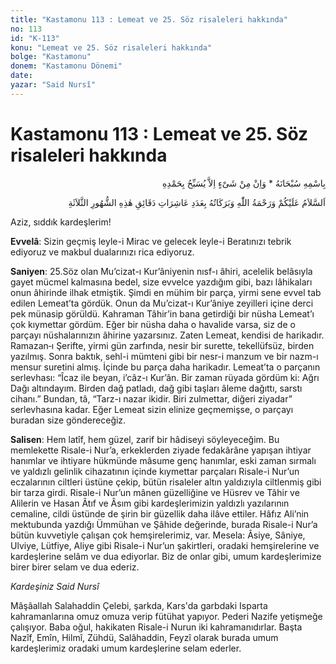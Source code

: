 ```yaml
---
title: "Kastamonu 113 : Lemeat ve 25. Söz risaleleri hakkında"
no: 113
id: "K-113"
konu: "Lemeat ve 25. Söz risaleleri hakkında"
bolge: "Kastamonu"
donem: "Kastamonu Dönemi"
date: 
yazar: "Said Nursî"
---
```


# Kastamonu 113 : Lemeat ve 25. Söz risaleleri hakkında

<p class="arabic" dir="rtl" title="Meal: “Subhân Allah’ın adıyla” * “Hiçbir şey yoktur ki O'nu hamd ile tesbih etmesin” [İsrâ 17:44]">بِاسْمِهِ سُبْحَانَهُ * وَاِنْ مِنْ شَىْءٍ اِلاَّ يُسَبِّحُ بِحَمْدِهِ</p>

<p class="arabic" dir="rtl" title="Meal: “Bu üç ayların dakikalarının âşireleri sayısınca Allah’ın rahmeti ve bereketleri üzerinize olsun.”">اَلسَّلاَمُ عَلَيْكُمْ وَرَحْمَةُ اللّٰهِ وَبَرَكَاتُهُ بِعَدَدِ عَاشِرَاتِ دَقَائِقِ هٰذِهِ الشُّهُورِ الثَّلاَثَةِ</p>

Aziz, sıddık kardeşlerim!

**Evvelâ**: Sizin geçmiş leyle-i Mirac ve gelecek leyle-i Beratınızı tebrik ediyoruz ve makbul dualarınızı rica ediyoruz.

**Saniyen**: 25.Söz olan Mu’cizat-ı Kur’âniyenin nısf-ı âhiri, acelelik belâsıyla gayet mücmel kalmasına bedel, size evvelce yazdığım gibi, bazı lâhikaları onun âhirinde ilhak etmiştik. Şimdi en mühim bir parça, yirmi sene evvel tab edilen Lemeat’ta gördük. Onun da Mu’cizat-ı Kur’âniye zeyilleri içine derci pek münasip görüldü. Kahraman Tâhir’in bana getirdiği bir nüsha Lemeat’ı çok kıymettar gördüm. Eğer bir nüsha daha o havalide varsa, siz de o parçayı nüshalarınızın âhirine yazarsınız. Zaten Lemeat, kendisi de harikadır. Ramazan‑ı Şerifte, yirmi gün zarfında, nesir bir surette, tekellüfsüz, birden yazılmış. Sonra baktık, sehl-i mümteni gibi bir nesr-i manzum ve bir nazm-ı mensur suretini almış. İçinde bu parça daha harikadır. Lemeat’ta o parçanın serlevhası: “Îcaz ile beyan, i’câz-ı Kur’ân. Bir zaman rüyada gördüm ki: Ağrı Dağı altındayım. Birden dağ patladı, dağ gibi taşları âleme dağıttı, sarstı cihanı.” Bundan, tâ, “Tarz-ı nazar ikidir. Biri zulmettar, diğeri ziyadar” serlevhasına kadar. Eğer Lemeat sizin elinize geçmemişse, o parçayı buradan size göndereceğiz.

**Salisen**: Hem latîf, hem güzel, zarif bir hâdiseyi söyleyeceğim. Bu memlekette Risale-i Nur’a, erkeklerden ziyade fedakârâne yapışan ihtiyar hanımlar ve ihtiyare hükmünde mâsume genç hanımlar, eski zaman sırmalı ve yaldızlı gelinlik cihazatının içinde kıymettar parçaları Risale-i Nur’un eczalarının ciltleri üstüne çekip, bütün risaleler altın yaldızıyla ciltlenmiş gibi bir tarza girdi. Risale-i Nur’un mânen güzelliğine ve Hüsrev ve Tâhir ve Alilerin ve Hasan Âtıf ve Âsım gibi kardeşlerimizin yaldızlı yazılarının cemaline, cildi üstünde de şirin bir güzellik daha ilâve ettiler. Hâfız Ali’nin mektubunda yazdığı Ümmühan ve Şâhide değerinde, burada Risale-i Nur’a bütün kuvvetiyle çalışan çok hemşirelerimiz, var. Mesela: Âsiye, Sâniye, Ulviye, Lütfiye, Aliye gibi Risale-i Nur’un şakirtleri, oradaki hemşirelerine ve kardeşlerine selâm ve dua ediyorlar. Biz de onlar gibi, umum kardeşlerimize birer birer selam ve dua ederiz.

*Kardeşiniz*
*Said Nursî*

Mâşâallah Salahaddin Çelebi, şarkda, Kars'da garbdaki Isparta kahramanlarına omuz omuza verip fütühat yapıyor. Pederi Nazife yetişmeğe çalışıyor. Baba oğul, hakikaten Risale-i Nurun iki kahramanıdırlar. Başta Nazîf, Emîn, Hilmî, Zühdü, Salâhaddin, Feyzî olarak burada umum kardeşlerimiz oradaki umum kardeşlerine selam ederler.
